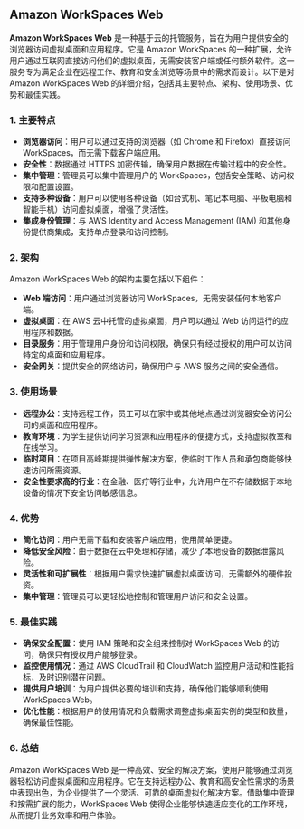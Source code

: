 ## Amazon WorkSpaces Web

**Amazon WorkSpaces Web** 是一种基于云的托管服务，旨在为用户提供安全的浏览器访问虚拟桌面和应用程序。它是 Amazon WorkSpaces 的一种扩展，允许用户通过互联网直接访问他们的虚拟桌面，无需安装客户端或任何额外软件。这一服务专为满足企业在远程工作、教育和安全浏览等场景中的需求而设计。以下是对 Amazon WorkSpaces Web 的详细介绍，包括其主要特点、架构、使用场景、优势和最佳实践。

### 1. **主要特点**
- **浏览器访问**：用户可以通过支持的浏览器（如 Chrome 和 Firefox）直接访问 WorkSpaces，而无需下载客户端应用。
- **安全性**：数据通过 HTTPS 加密传输，确保用户数据在传输过程中的安全性。
- **集中管理**：管理员可以集中管理用户的 WorkSpaces，包括安全策略、访问权限和配置设置。
- **支持多种设备**：用户可以使用各种设备（如台式机、笔记本电脑、平板电脑和智能手机）访问虚拟桌面，增强了灵活性。
- **集成身份管理**：与 AWS Identity and Access Management (IAM) 和其他身份提供商集成，支持单点登录和访问控制。

### 2. **架构**
Amazon WorkSpaces Web 的架构主要包括以下组件：
- **Web 端访问**：用户通过浏览器访问 WorkSpaces，无需安装任何本地客户端。
- **虚拟桌面**：在 AWS 云中托管的虚拟桌面，用户可以通过 Web 访问运行的应用程序和数据。
- **目录服务**：用于管理用户身份和访问权限，确保只有经过授权的用户可以访问特定的桌面和应用程序。
- **安全网关**：提供安全的网络访问，确保用户与 AWS 服务之间的安全通信。

### 3. **使用场景**
- **远程办公**：支持远程工作，员工可以在家中或其他地点通过浏览器安全访问公司的桌面和应用程序。
- **教育环境**：为学生提供访问学习资源和应用程序的便捷方式，支持虚拟教室和在线学习。
- **临时项目**：在项目高峰期提供弹性解决方案，使临时工作人员和承包商能够快速访问所需资源。
- **安全性要求高的行业**：在金融、医疗等行业中，允许用户在不存储数据于本地设备的情况下安全访问敏感信息。

### 4. **优势**
- **简化访问**：用户无需下载和安装客户端应用，使用简单便捷。
- **降低安全风险**：由于数据在云中处理和存储，减少了本地设备的数据泄露风险。
- **灵活性和可扩展性**：根据用户需求快速扩展虚拟桌面访问，无需额外的硬件投资。
- **集中管理**：管理员可以更轻松地控制和管理用户访问和安全设置。

### 5. **最佳实践**
- **确保安全配置**：使用 IAM 策略和安全组来控制对 WorkSpaces Web 的访问，确保只有授权用户能够登录。
- **监控使用情况**：通过 AWS CloudTrail 和 CloudWatch 监控用户活动和性能指标，及时识别潜在问题。
- **提供用户培训**：为用户提供必要的培训和支持，确保他们能够顺利使用 WorkSpaces Web。
- **优化性能**：根据用户的使用情况和负载需求调整虚拟桌面实例的类型和数量，确保最佳性能。

### 6. **总结**
Amazon WorkSpaces Web 是一种高效、安全的解决方案，使用户能够通过浏览器轻松访问虚拟桌面和应用程序。它在支持远程办公、教育和高安全性需求的场景中表现出色，为企业提供了一个灵活、可靠的桌面虚拟化解决方案。借助集中管理和按需扩展的能力，WorkSpaces Web 使得企业能够快速适应变化的工作环境，从而提升业务效率和用户体验。